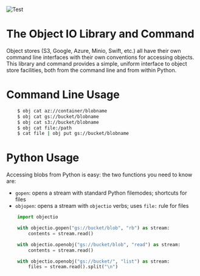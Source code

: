 ![Test](https://github.com/tmbdev/objectio/workflows/Test/badge.svg)

# The Object IO Library and Command

Object stores (S3, Google, Azure, Minio, Swift, etc.) all have their own
command line interfaces with their own conventions for accessing objects.
This library and command provides a simple, uniform interface to object
store facilities, both from the command line and from within Python.

# Command Line Usage

```Bash
    $ obj cat az://container/blobname
    $ obj cat gs://bucket/blobname
    $ obj cat s3://bucket/blobname
    $ obj cat file:/path
    $ cat file | obj put gs://bucket/blobname
```

# Python Usage

Accessing blobs from Python is easy: the two functions you need to know
are:

- `gopen`: opens a stream with standard Python filemodes; shortcuts for files
- `objopen`: opens a stream with `objectio` verbs; uses `file:` rule for files

```Python
    import objectio

    with objectio.gopen("gs://bucket/blob", "rb") as stream:
        contents = stream.read()

    with objectio.openobj("gs://bucket/blob", "read") as stream:
        contents = stream.read()

    with objectio.openobj("gs://bucket/", "list") as stream:
        files = stream.read().split("\n")
```
